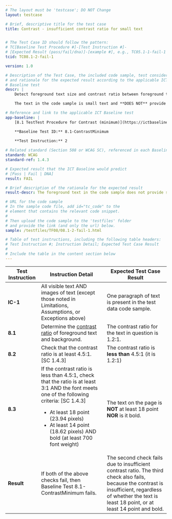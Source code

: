 ```yaml
---
# The layout must be 'testcase'; DO NOT Change
layout: testcase

# Brief, descriptive title for the test case
title: Contrast - insufficient contrast ratio for small text


# The Test Case ID should follow the pattern: 
# TC[Baseline Test Procedure #]-[Test Instruction #]-
# [Expected Result (pass/fail/dna)]-[example #], e.g., TC05.1-1-fail-1
tcid: TC08.1-2-fail-1

version: 1.0

# Description of the Test Case, the included code sample, test considerations,
# and rationale for the expected result according to the applicable ICT
# Baseline test
descr: | 
    Detect foreground text size and contrast ratio between foreground text and background. Determine whether contrast ratio is sufficient.

    The text in the code sample is small text and **DOES NOT** provide sufficient contrast with the background.

# Reference and link to the applicable ICT Baseline test
app-baseline: | 
    [8.1 TestTest Procedure for Contrast (minimum)](https://ictbaseline.access-board.gov/08Contrast/#81-test-procedure-for-contrast-minimum)

    **Baseline Test ID:** 8.1-ContrastMinimum
    
    **Test Instruction:** 2

# Related standard (Section 508 or WCAG SC), referenced in each Baseline procedure/step
standard: WCAG
standard-ref: 1.4.3

# Expected result that the ICT Baseline would predict
# [Pass | Fail | DNA]
result: FAIL

# Brief description of the rationale for the expected result
result-descr: The foreground text in the code sample does not provide sufficient contrast based on the text size, foreground color, and background color.

# URL for the code sample
# In the sample code file, add id="tc_code" to the 
# element that contains the relevant code snippet.
#
# Then upload the code sample to the 'testfiles' folder 
# and provide the link (and only the url) below.
sample: /testfiles/TF08/08.1-2-fail-1.html

# Table of test instructions, including the following table headers: 
# Test Instruction #; Instruction Detail; Expected Test Case Result
#
# Include the table in the content section below
---
```

<table>
  <thead>
    <tr>
      <th>Test Instruction</th>
      <th>Instruction Detail</th>
      <th>Expected Test Case Result</th>
    </tr>
  </thead>
  <tbody>
    <tr>
      <td><strong>IC-1</strong></td>
      <td>All visible text AND images of text (except those noted in Limitations, Assumptions, or Exceptions above)</td>
      <td>One paragraph of text is present in the test data code sample.</td>
    </tr>
    <tr>
      <td><strong>8.1</strong></td>
      <td>Determine the <a href="https://www.w3.org/TR/2008/REC-WCAG20-20081211/#contrast-ratiodef">contrast ratio</a> of foreground text and background.</td>
      <td>The contrast ratio for the text in question is 1.2:1.</td>
    </tr>
    <tr>
      <td><strong>8.2</strong></td>
      <td>Check that the contrast ratio is at least 4.5:1. [SC 1.4.3]</td>
      <td>The contrast ratio is <strong>less than</strong> 4.5:1 (it is 1.2:1)</td>
    </tr>
    <tr>
      <td><strong>8.3</strong></td>
      <td><span>If the contrast ratio is less than 4.5:1, check that the ratio is at least 3:1 AND the font meets one of the following criteria: [SC 1.4.3]<ul><li>At least 18 point (23.94 pixels)</li><li>At least 14 point (18.62 pixels) AND bold (at least 700 font weight)</li></ul></span></td>
      <td>The text on the page is <strong>NOT</strong> at least 18 point <strong>NOR</strong> is it bold.</td>
    </tr>
    <tr>
      <td><strong>Result</strong></td>
      <td>If both of the above checks fail, then Baseline Test 8.1-ContrastMinimum fails.</td>
      <td>The second check fails due to insufficient contrast ratio. The third check also fails, because the contrast is insufficient, regardless of whether the text is least 18 point, or at least 14 point and bold.</td>
    </tr>
  </tbody>
</table>
